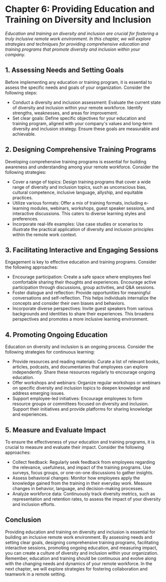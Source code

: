 Chapter 6: Providing Education and Training on Diversity and Inclusion
======================================================================

*Education and training on diversity and inclusion are crucial for fostering a truly inclusive remote work environment. In this chapter, we will explore strategies and techniques for providing comprehensive education and training programs that promote diversity and inclusion within your company.*

**1. Assessing Needs and Setting Goals**
----------------------------------------

Before implementing any education or training program, it is essential to assess the specific needs and goals of your organization. Consider the following steps:

* Conduct a diversity and inclusion assessment: Evaluate the current state of diversity and inclusion within your remote workforce. Identify strengths, weaknesses, and areas for improvement.
* Set clear goals: Define specific objectives for your education and training program, aligned with your company's values and long-term diversity and inclusion strategy. Ensure these goals are measurable and achievable.

**2. Designing Comprehensive Training Programs**
------------------------------------------------

Developing comprehensive training programs is essential for building awareness and understanding among your remote workforce. Consider the following strategies:

* Cover a range of topics: Design training programs that cover a wide range of diversity and inclusion topics, such as unconscious bias, cultural competence, inclusive language, allyship, and equitable practices.
* Utilize various formats: Offer a mix of training formats, including e-learning modules, webinars, workshops, guest speaker sessions, and interactive discussions. This caters to diverse learning styles and preferences.
* Incorporate real-life examples: Use case studies or scenarios to illustrate the practical application of diversity and inclusion principles within the remote work context.

**3. Facilitating Interactive and Engaging Sessions**
-----------------------------------------------------

Engagement is key to effective education and training programs. Consider the following approaches:

* Encourage participation: Create a safe space where employees feel comfortable sharing their thoughts and experiences. Encourage active participation through discussions, group activities, and Q\&A sessions.
* Foster dialogue and reflection: Provide opportunities for meaningful conversations and self-reflection. This helps individuals internalize the concepts and consider their own biases and behaviors.
* Incorporate diverse perspectives: Invite guest speakers from various backgrounds and identities to share their experiences. This broadens perspectives and promotes a more inclusive learning environment.

**4. Promoting Ongoing Education**
----------------------------------

Education on diversity and inclusion is an ongoing process. Consider the following strategies for continuous learning:

* Provide resources and reading materials: Curate a list of relevant books, articles, podcasts, and documentaries that employees can explore independently. Share these resources regularly to encourage ongoing education.
* Offer workshops and webinars: Organize regular workshops or webinars on specific diversity and inclusion topics to deepen knowledge and address emerging issues.
* Support employee-led initiatives: Encourage employees to form resource groups or committees focused on diversity and inclusion. Support their initiatives and provide platforms for sharing knowledge and experiences.

**5. Measure and Evaluate Impact**
----------------------------------

To ensure the effectiveness of your education and training programs, it is crucial to measure and evaluate their impact. Consider the following approaches:

* Collect feedback: Regularly seek feedback from employees regarding the relevance, usefulness, and impact of the training programs. Use surveys, focus groups, or one-on-one discussions to gather insights.
* Assess behavioral changes: Monitor how employees apply the knowledge gained from the training in their everyday work. Measure changes in behavior, language, and decision-making processes.
* Analyze workforce data: Continuously track diversity metrics, such as representation and retention rates, to assess the impact of your diversity and inclusion efforts.

Conclusion
----------

Providing education and training on diversity and inclusion is essential for building an inclusive remote work environment. By assessing needs and setting clear goals, designing comprehensive training programs, facilitating interactive sessions, promoting ongoing education, and measuring impact, you can create a culture of diversity and inclusion within your organization. Remember, education and training should be continuous and evolve along with the changing needs and dynamics of your remote workforce. In the next chapter, we will explore strategies for fostering collaboration and teamwork in a remote setting.
